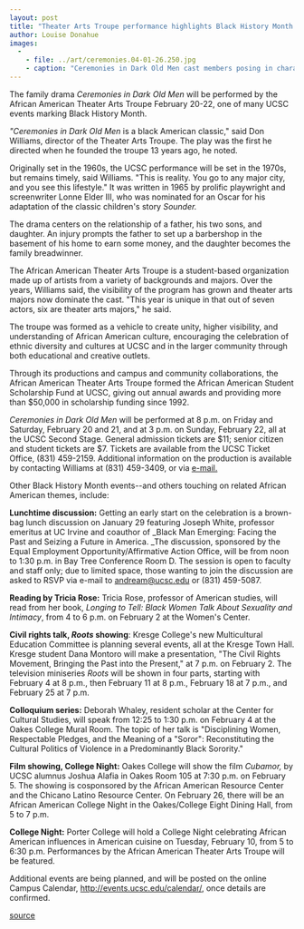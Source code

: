 ```yaml
---
layout: post
title: "Theater Arts Troupe performance highlights Black History Month events"
author: Louise Donahue
images:
  -
    - file: ../art/ceremonies.04-01-26.250.jpg
    - caption: "Ceremonies in Dark Old Men cast members posing in character at the Miracle Worker Barber Shop in Santa Cruz are, from left, Dane Diamond Erisson, Demetrius Greene, David Scott, Wes Adkins, and Rodney Ridgel. Photo: Chris Myers"
---
```


The family drama _Ceremonies in Dark Old Men_ will be performed by the African American Theater Arts Troupe February 20-22, one of many UCSC events marking Black History Month.

_"Ceremonies in Dark Old Men_ is a black American classic," said Don Williams, director of the Theater Arts Troupe. The play was the first he directed when he founded the troupe 13 years ago, he noted.

Originally set in the 1960s, the UCSC performance will be set in the 1970s, but remains timely, said Williams. "This is reality. You go to any major city, and you see this lifestyle." It was written in 1965 by prolific playwright and screenwriter Lonne Elder III, who was nominated for an Oscar for his adaptation of the classic children's story _Sounder._  

The drama centers on the relationship of a father, his two sons, and daughter. An injury prompts the father to set up a barbershop in the basement of his home to earn some money, and the daughter becomes the family breadwinner.   

The African American Theater Arts Troupe is a student-based organization made up of artists from a variety of backgrounds and majors. Over the years, Williams said, the visibility of the program has grown and theater arts majors now dominate the cast. "This year is unique in that out of seven actors, six are theater arts majors," he said.   

The troupe was formed as a vehicle to create unity, higher visibility, and understanding of African American culture, encouraging the celebration of ethnic diversity and cultures at UCSC and in the larger community through both educational and creative outlets.  

Through its productions and campus and community collaborations, the African American Theater Arts Troupe formed the African American Student Scholarship Fund at UCSC, giving out annual awards and providing more than $50,000 in scholarship funding since 1992.   

_Ceremonies in Dark Old Men_ will be performed at 8 p.m. on Friday and Saturday, February 20 and 21, and at 3 p.m. on Sunday, February 22, all at the UCSC Second Stage. General admission tickets are $11; senior citizen and student tickets are $7. Tickets are available from the UCSC Ticket Office, (831) 459-2159. Additional information on the production is available by contacting Williams at (831) 459-3409, or via [e-mail.][1]   

Other Black History Month events--and others touching on related African American themes, include:  

**Lunchtime discussion:** Getting an early start on the celebration is a brown-bag lunch discussion on January 29 featuring Joseph White, professor emeritus at UC Irvine and coauthor of _Black Man Emerging: Facing the Past and Seizing a Future in America. _The discussion, sponsored by the Equal Employment Opportunity/Affirmative Action Office, will be from noon to 1:30 p.m. in Bay Tree Conference Room D. The session is open to faculty and staff only; due to limited space, those wanting to join the discussion are asked to RSVP via e-mail to andream@ucsc.edu or (831) 459-5087.  

**Reading by Tricia Rose:** Tricia Rose, professor of American studies, will read from her book, _Longing to Tell: Black Women Talk About Sexuality and Intimacy_, from 4 to 6 p.m. on February 2 at the Women's Center.  

**Civil rights talk, _Roots_ showing**: Kresge College's new Multicultural Education Committee is planning several events, all at the Kresge Town Hall. Kresge student Dana Montoro will make a presentation, "The Civil Rights Movement, Bringing the Past into the Present," at 7 p.m. on February 2. The television miniseries _Roots_ will be shown in four parts, starting with February 4 at 8 p.m., then February 11 at 8 p.m., February 18 at 7 p.m., and February 25 at 7 p.m.  

**Colloquium series:** Deborah Whaley, resident scholar at the Center for Cultural Studies, will speak from 12:25 to 1:30 p.m. on February 4 at the Oakes College Mural Room. The topic of her talk is "Disciplining Women, Respectable Pledges, and the Meaning of a "Soror": Reconstituting the Cultural Politics of Violence in a Predominantly Black Sorority."  

**Film showing, College Night:** Oakes College will show the film _Cubamor,_ by UCSC alumnus Joshua Alafia in Oakes Room 105 at 7:30 p.m. on February 5. The showing is cosponsored by the African American Resource Center and the Chicano Latino Resource Center. On February 26, there will be an African American College Night in the Oakes/College Eight Dining Hall, from 5 to 7 p.m.  

**College Night:** Porter College will hold a College Night celebrating African American influences in American cuisine on Tuesday, February 10, from 5 to 6:30 p.m. Performances by the African American Theater Arts Troupe will be featured.   

Additional events are being planned, and will be posted on the online Campus Calendar, <http://events.ucsc.edu/calendar/>, once details are confirmed.

[1]: mailto:Dwilliam@ucsc.edu

[source](http://www1.ucsc.edu/currents/03-04/01-26/black_history.html "Permalink to black_history")
